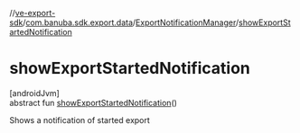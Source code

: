 //[ve-export-sdk](../../../index.md)/[com.banuba.sdk.export.data](../index.md)/[ExportNotificationManager](index.md)/[showExportStartedNotification](show-export-started-notification.md)

# showExportStartedNotification

[androidJvm]\
abstract fun [showExportStartedNotification](show-export-started-notification.md)()

Shows a notification of started export
